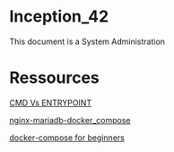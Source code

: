 # Inception_42
 This document is a System Administration


# Ressources 

<a href="https://stackoverflow.com/questions/21553353/what-is-the-difference-between-cmd-and-entrypoint-in-a-dockerfile"> CMD Vs ENTRYPOINT </a>


<a href="https://nixfaq.org/2021/08/create-a-docker-container-that-contains-nginx-and-mariadb.html">nginx-mariadb-docker_compose</a>

<a href="https://towardsdatascience.com/docker-compose-for-absolute-beginners-how-does-it-work-and-how-to-use-it-examples-733ca24c5e6c">docker-compose for beginners</a>

